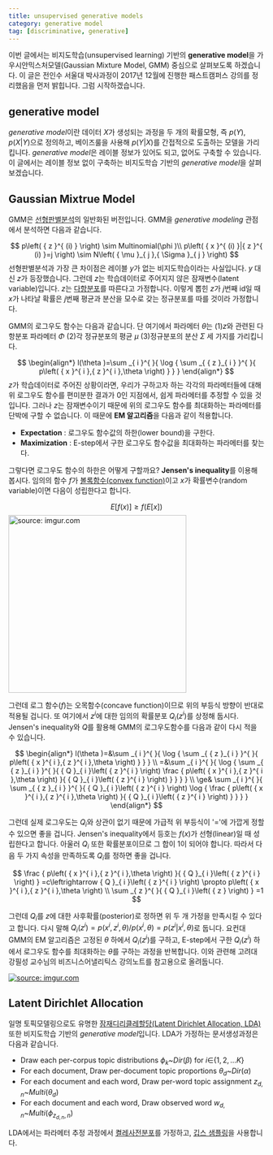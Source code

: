 ```yaml
---
title: unsupervised generative models 
category: generative model
tag: [discriminative, generative]
---
```


이번 글에서는 비지도학습(unsupervised learning) 기반의 **generative model**을 가우시안믹스처모델(Gaussian Mixture Model, GMM) 중심으로 살펴보도록 하겠습니다. 이 글은 전인수 서울대 박사과정이 2017년 12월에 진행한 패스트캠퍼스 강의를 정리했음을 먼저 밝힙니다. 그럼 시작하겠습니다.





## generative model

*generative model*이란 데이터 $X$가 생성되는 과정을 두 개의 확률모형, 즉 $p(Y)$, $p(X$\|$Y)$으로 정의하고, 베이즈룰을 사용해 $p(Y$\|$X)$를 간접적으로 도출하는 모델을 가리킵니다. *generative model*은 레이블 정보가 있어도 되고, 없어도 구축할 수 있습니다. 이 글에서는 레이블 정보 없이 구축하는 비지도학습 기반의 *generative model*을 살펴보겠습니다.





## Gaussian Mixtrue Model

GMM은 [선형판별분석]()의 일반화된 버전입니다. GMM을 *generative modeling* 관점에서 분석하면 다음과 같습니다. 


$$
p\left( { z }^{ (i) } \right) \sim Multinomial(\phi )\\ p\left( { x }^{ (i) }|{ z }^{ (i) }=j \right) \sim N\left( { \mu  }_{ j },{ \Sigma  }_{ j } \right) 
$$
선형판별분석과 가장 큰 차이점은 레이블 $y$가 없는 비지도학습이라는 사실입니다. $y$ 대신 $z$가 등장했습니다. 그런데 $z$는 학습데이터로 주어지지 않은 잠재변수(latent variable)입니다. $z$는 [다항분포](https://ratsgo.github.io/statistics/2017/05/28/binomial/)를 따른다고 가정합니다. 이렇게 뽑힌 $z$가 $j$번째 id일 때 $x$가 나타날 확률은 $j$번째 평균과 분산을 모수로 갖는 정규분포를 따를 것이라 가정합니다.

GMM의 로그우도 함수는 다음과 같습니다. 단 여기에서 파라메터 $θ$는 (1)$z$와 관련된 다항분포 파라메터 $Φ$ (2)각 정규분포의 평균 $μ$ (3)정규분포의 분산 $Σ$ 세 가지를 가리킵니다. 


$$
\begin{align*}
l(\theta )=\sum _{ i }^{  }{ \log { \sum _{ { z }_{ i } }^{  }{ p\left( { x }^{ i },{ z }^{ i },\theta  \right)  }  }  } 
\end{align*}
$$
$z$가 학습데이터로 주어진 상황이라면, 우리가 구하고자 하는 각각의 파라메터들에 대해 위 로그우도 함수를 편미분한 결과가 0인 지점에서, 쉽게 파라메터를 추정할 수 있을 것입니다. 그러나 $z$는 잠재변수이기 때문에 위의 로그우도 함수를 최대화하는 파라메터를 단박에 구할 수 없습니다. 이 때문에 **EM 알고리즘**을 다음과 같이 적용합니다.

- **Expectation** : 로그우도 함수값의 하한(lower bound)을 구한다.
- **Maximization** : E-step에서 구한 로그우도 함수값을 최대화하는 파라메터를 찾는다.

그렇다면 로그우도 함수의 하한은 어떻게 구할까요? **Jensen's inequality**를 이용해 봅시다. 임의의 함수 $f$가 [볼록함수(convex function)](https://ratsgo.github.io/convex%20optimization/2017/12/26/convexfunction/)이고 $x$가 확률변수(random variable)이면 다음이 성립한다고 합니다.


$$
E\left[ f\left( x \right)  \right] \ge f\left( E\left[ x \right]  \right) 
$$
<a href="https://imgur.com/5HREVDw"><img src="https://i.imgur.com/5HREVDw.png" width="350px" title="source: imgur.com" /></a>



그런데 로그 함수($f$)는 오목함수(concave function)이므로 위의 부등식 방향이 반대로 적용될 겁니다. 또 여기에서 $z^i$에 대한 임의의 확률분포 $Q_i(z^i)$를 상정해 둡시다. Jensen's inequality와 $Q$를 활용해 GMM의 로그우도함수를 다음과 같이 다시 적을 수 있습니다.


$$
\begin{align*}
l(\theta )=&\sum _{ i }^{  }{ \log { \sum _{ { z }_{ i } }^{  }{ p\left( { x }^{ i },{ z }^{ i },\theta  \right)  }  }  } \\ =&\sum _{ i }^{  }{ \log { \sum _{ { z }_{ i } }^{  }{ { Q }_{ i }\left( { z }^{ i } \right) \frac { p\left( { x }^{ i },{ z }^{ i },\theta  \right)  }{ { Q }_{ i }\left( { z }^{ i } \right)  }  }  }  } \\ \ge& \sum _{ i }^{  }{ \sum _{ { z }_{ i } }^{  }{ { Q }_{ i }\left( { z }^{ i } \right) \log { \frac { p\left( { x }^{ i },{ z }^{ i },\theta  \right)  }{ { Q }_{ i }\left( { z }^{ i } \right)  }  }  }  } 
\end{align*}
$$


그런데 실제 로그우도는 $Q_i$와 상관이 없기 때문에 가급적 위 부등식이 '='에 가깝게 정할 수 있으면 좋을 겁니다. Jensen's inequality에서 등호는 $f(x)$가 선형(linear)일 때 성립한다고 합니다. 아울러 $Q_i$ 또한 확률분포이므로 그 합이 1이 되어야 합니다. 따라서 다음 두 가지 속성을 만족하도록 $Q_i$를 정하면 좋을 겁니다.


$$
\frac { p\left( { x }^{ i },{ z }^{ i },\theta  \right)  }{ { Q }_{ i }\left( { z }^{ i } \right)  } =c\leftrightarrow { Q }_{ i }\left( { z }^{ i } \right) \propto p\left( { x }^{ i },{ z }^{ i },\theta  \right) \\ \sum _{ z }^{  }{ { Q }_{ i }\left( { z } \right)  } =1
$$


그런데 $Q_i$를 $z$에 대한 사후확률(posterior)로 정하면 위 두 개 가정을 만족시킬 수 있다고 합니다. 다시 말해 $Q_i(z^i)=p(x^i,z^i,θ)/p(x^i,θ)=p(z^i$\|$x^i,θ)$로 둡니다. 요컨대 GMM의 EM 알고리즘은 고정된 $θ$ 하에서 $Q_i(z^i)$를 구하고, E-step에서 구한 $Q_i(z^i)$ 하에서 로그우도 함수를 최대화하는 $θ$를 구하는 과정을 반복합니다. 이와 관련해 고려대 강필성 교수님의 비즈니스어낼리틱스 강의노트를 참고용으로 올려둡니다.



<a href="https://imgur.com/bv462aT"><img src="https://i.imgur.com/bv462aT.png" title="source: imgur.com" /></a>





## Latent Dirichlet Allocation

일명 토픽모델링으로도 유명한 [잠재디리클레할당(Latent Dirichlet Allocation, LDA)](https://ratsgo.github.io/from%20frequency%20to%20semantics/2017/06/01/LDA/) 또한  비지도학습 기반의 *generative model*입니다. LDA가 가정하는 문서생성과정은 다음과 같습니다.



- Draw each per-corpus topic distributions $ϕ_k$~$Dir(β)$ for $i∈${$1,2,...K$}
- For each document, Draw per-document topic proportions $θ_d$~$Dir(α)$
- For each document and each word, Draw per-word topic assignment $z_{d,n}$~$Multi(θ_d)$
- For each document and each word, Draw observed word $w_{d,n}$~$Multi(ϕ_{z_{d,n},n})$



LDA에서는 파라메터 추정 과정에서 [켤레사전분포](https://ratsgo.github.io/statistics/2017/05/28/binomial/)를 가정하고, [깁스 샘플링](https://ratsgo.github.io/statistics/2017/05/31/gibbs/)을 사용합니다.